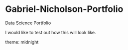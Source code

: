 # Gabriel-Nicholson-Portfolio
Data Science Portfolio

I would like to test out how this will look like.

theme: midnight
